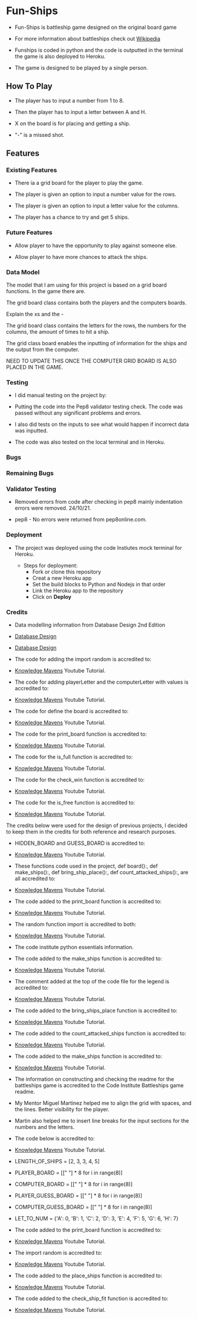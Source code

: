 # Fun-Ships

- Fun-Ships is battleship game designed on the original board game  

- For more information about battleships check out [Wikipedia](https://en.wikipedia.org/wiki/Battleship_(game)])

- Funships is coded in python and the code is outputted in the terminal the game is also deployed to Heroku.

- The game is designed to be played by a single person.


## How To Play

- The player has to input a number from 1 to 8.

- Then the player has to input a letter between A and H.

- X on the board is for placing and getting a ship.

- "-" is a missed shot.



## Features


### Existing Features

- There ia a grid board for the player to play the game.

- The player is given an option to input a number value for the rows.

- The player is given an option to input a letter value for the columns.

- The player has a chance to try and get 5 ships.

### Future Features

- Allow player to have the opportunity to play against someone else.

- Allow player to have more chances to attack the ships.

###  Data Model
 
The model that I am using for this project is based on a grid board functions.
In the game there are.

The grid board class contains both the players and the computers boards.

Explain the xs and the - 

The grid board class contains the letters for the rows, the numbers for the columns, the amount of times to hit a ship.

The grid class board enables the  inputting of information for the ships and the output from the computer.

NEED TO UPDATE THIS ONCE THE COMPUTER GRID BOARD IS ALSO PLACED IN THE GAME.

###  Testing

- I did manual testing on the project by:

- Putting the code into the Pep8 validator testing check.  The code was passed without any significant problems and errors.

- I also did tests on the inputs to see what would happen if incorrect data was inputted.

- The code was also tested on the local terminal and in Heroku. 



###  Bugs


###  Remaining Bugs



###  Validator Testing

- Removed errors from code after checking in pep8 mainly indentation errors were removed. 24/10/21.

- pep8
       - No errors were returned from pep8online.com.


###  Deployment
- The project was deployed using the code Instiutes mock terminal for Heroku.

  - Steps for deployment:
      - Fork or clone this repository
      - Creat a new Heroku app
      - Set the build blocks to Python and Nodejs in that order 
      - Link the Heroku app to the repository
      - Click on **Deploy**

###  Credits

- Data modelling information from Database Design 2nd Edition

- [Database Design](https://opentextbc.ca/dbdesign01/chapter/chapter-4-types-of-database-models/)

- [Database Design](https://opentextbc.ca/dbdesign01/chapter/chapter-5-data-modelling/)

- The code for adding the import random is accredited to:

- [Knowledge Mavens](https://www.youtube.com/watch?v=tF1WRCrd_HQ&t=66s) Youtube Tutorial.

- The code for adding playerLetter and the computerLetter with values is accredited to:

- [Knowledge Mavens](https://www.youtube.com/watch?v=tF1WRCrd_HQ&t=66s) Youtube Tutorial.

- The code for define the board is accredited to:

- [Knowledge Mavens](https://www.youtube.com/watch?v=tF1WRCrd_HQ&t=66s) Youtube Tutorial.

- The code for the print_board function is accredited to:

- [Knowledge Mavens](https://www.youtube.com/watch?v=tF1WRCrd_HQ&t=66s) Youtube Tutorial.

- The code for the is_full function is accredited to:

- [Knowledge Mavens](https://www.youtube.com/watch?v=tF1WRCrd_HQ&t=66s) Youtube Tutorial.

- The code for the check_win function is accredited to:

- [Knowledge Mavens](https://www.youtube.com/watch?v=tF1WRCrd_HQ&t=66s) Youtube Tutorial.

- The code for the is_free function is accredited to:

- [Knowledge Mavens](https://www.youtube.com/watch?v=tF1WRCrd_HQ&t=66s) Youtube Tutorial.































The credits below were used for the design of previous projects,  I decided to keep them in the credits for both reference and research purposes.

- HIDDEN_BOARD and GUESS_BOARD is accredited to:

- [Knowledge Mavens](https://www.youtube.com/watch?v=tF1WRCrd_HQ&t=66s) Youtube Tutorial.

- These functions code used in the project, def board():, def make_ships():, def bring_ship_place():, def count_attacked_ships():,
are all accredited to:

- [Knowledge Mavens](https://www.youtube.com/watch?v=tF1WRCrd_HQ&t=66s) Youtube Tutorial.

- The code added to the print_board function is accredited to:

- [Knowledge Mavens](https://www.youtube.com/watch?v=tF1WRCrd_HQ&t=66s) Youtube Tutorial.

- The random function import is accredited to both:

- [Knowledge Mavens](https://www.youtube.com/watch?v=tF1WRCrd_HQ&t=66s) Youtube Tutorial.

- The code institute python essentials information.

- The code added to the make_ships function is accredited to:

- [Knowledge Mavens](https://www.youtube.com/watch?v=tF1WRCrd_HQ&t=66s) Youtube Tutorial.

- The comment added at the top of the code file for the legend is accredited to:

- [Knowledge Mavens](https://www.youtube.com/watch?v=tF1WRCrd_HQ&t=66s) Youtube Tutorial.

- The code added to the bring_ships_place function is accredited to:

- [Knowledge Mavens](https://www.youtube.com/watch?v=tF1WRCrd_HQ&t=66s) Youtube Tutorial.

- The code added to the count_attacked_ships function  is accredited to:

- [Knowledge Mavens](https://www.youtube.com/watch?v=tF1WRCrd_HQ&t=66s) Youtube Tutorial.

- The code added to the make_ships function  is accredited to:

- [Knowledge Mavens](https://www.youtube.com/watch?v=tF1WRCrd_HQ&t=66s) Youtube Tutorial.

- The information on constructing and checking the readme for the battleships game is accredited to the Code Institute
Battleships game readme.

- My Mentor Miguel Martinez helped me to align the grid with spaces, and the lines.  Better visibility for the player.

- Martin also helped me to insert line breaks for the input sections for the numbers and the letters.

- The code below is accredited to:

- [Knowledge Mavens](https://www.youtube.com/watch?v=tF1WRCrd_HQ&t=66s) Youtube Tutorial.


- LENGTH_OF_SHIPS = [2, 3, 3, 4, 5]
- PLAYER_BOARD = [[" "] * 8 for i in range(8)]
- COMPUTER_BOARD = [[" "] * 8 for i in range(8)]
- PLAYER_GUESS_BOARD = [[" "] * 8 for i in range(8)]
- COMPUTER_GUESS_BOARD = [[" "] * 8 for i in range(8)]
- LET_TO_NUM = {'A': 0, 'B': 1, 'C': 2, 'D': 3, 'E': 4, 'F': 5, 'G': 6, 'H': 7}

- The code added to the print_board function  is accredited to:

- [Knowledge Mavens](https://www.youtube.com/watch?v=tF1WRCrd_HQ&t=66s) Youtube Tutorial.

- The import random is accredited to:

- [Knowledge Mavens](https://www.youtube.com/watch?v=tF1WRCrd_HQ&t=66s) Youtube Tutorial.

- The code added to the place_ships function  is accredited to:

- [Knowledge Mavens](https://www.youtube.com/watch?v=tF1WRCrd_HQ&t=66s) Youtube Tutorial.


- The code added to the check_ship_fit  function  is accredited to:

- [Knowledge Mavens](https://www.youtube.com/watch?v=tF1WRCrd_HQ&t=66s) Youtube Tutorial.



























    
























